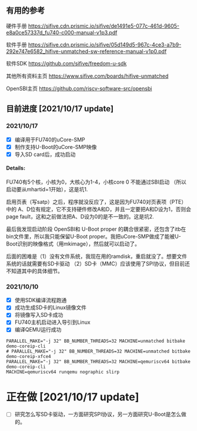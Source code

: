 ## 有用的参考

硬件手册 https://sifive.cdn.prismic.io/sifive/de1491e5-077c-461d-9605-e8a0ce57337d_fu740-c000-manual-v1p3.pdf

软件手册 https://sifive.cdn.prismic.io/sifive/05d149d5-967c-4ce3-a7b9-292e747e6582_hifive-unmatched-sw-reference-manual-v1p0.pdf

软件SDK https://github.com/sifive/freedom-u-sdk

其他所有资料主页 https://www.sifive.com/boards/hifive-unmatched

OpenSBI主页 https://github.com/riscv-software-src/opensbi

## 目前进度 [2021/10/17 update]

### 2021/10/17

- [x] 编译用于FU740的uCore-SMP
- [x] 制作支持U-Boot的uCore-SMP映像
- [x] 导入SD card后，成功启动

#### Details: 

FU740有5个核，小核为0，大核心为1-4，小核core 0 不能通过SBI启动 （所以启动要从mhartid=1开始），这是坑1.

启用页表（写satp）之后，程序就没反应了，这是因为FU740对页表项（PTE）中的 A、D位有规定，它不支持硬件修改A和D，并且一定要把A和D设为1，否则会page fault，这和之前做法把A、D设为0的是不一致的。这是坑2.

最后我发现启动阶段 OpenSBI和 U-Boot proper 的耦合很紧密，还包含了itb在bin文件里，所以我只能保留U-Boot proper。我把uCore-SMP做成了能被U-Boot识别的映像格式（用mkimage），然后就可以启动了。

后面的困难是（1）没有文件系统，我现在用的ramdisk，重启就没了。想要文件系统的话就需要有SD卡驱动 （2）SD卡（MMC）应该使用了SPI协议，但目前还不知道其中的具体细节。

### 2021/10/10

- [x] 使用SDK编译流程跑通
- [x] 成功生成SD卡的Linux镜像文件
- [x] 将镜像写入SD卡成功
- [x] FU740主机启动进入导引到Linux
- [x] 编译QEMU运行成功

```
PARALLEL_MAKE="-j 32" BB_NUMBER_THREADS=32 MACHINE=unmatched bitbake demo-coreip-cli
# PARALLEL_MAKE="-j 32" BB_NUMBER_THREADS=32 MACHINE=unmatched bitbake demo-coreip-xfce4
PARALLEL_MAKE="-j 32" BB_NUMBER_THREADS=32 MACHINE=qemuriscv64 bitbake demo-coreip-cli
MACHINE=qemuriscv64 runqemu nographic slirp
```

# 正在做 [2021/10/17 update]

- [ ] 研究怎么写SD卡驱动，一方面研究SPI协议，另一方面研究U-Boot是怎么做的。
